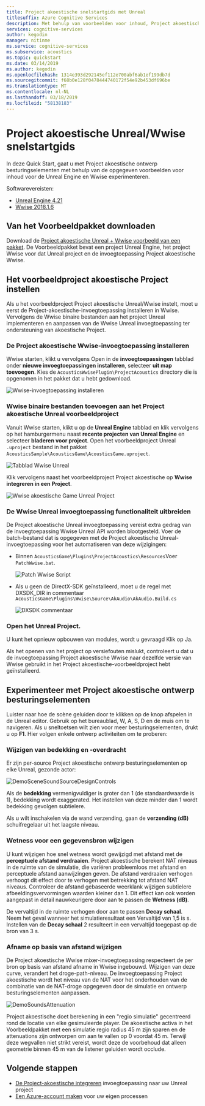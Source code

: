 ```yaml
---
title: Project akoestische snelstartgids met Unreal
titlesuffix: Azure Cognitive Services
description: Met behulp van voorbeelden voor inhoud, Project akoestische experimenteren met besturingselementen in Unreal en Wwise ontwerpen en implementeren op Windows-bureaublad.
services: cognitive-services
author: kegodin
manager: nitinme
ms.service: cognitive-services
ms.subservice: acoustics
ms.topic: quickstart
ms.date: 03/14/2019
ms.author: kegodin
ms.openlocfilehash: 1314e393d292145ef112e700abf6ab1ef199db7d
ms.sourcegitcommit: f68b0e128f0478444740172f54e92b453df696be
ms.translationtype: MT
ms.contentlocale: nl-NL
ms.lasthandoff: 03/18/2019
ms.locfileid: "58138183"
---
```

# <a name="project-acoustics-unrealwwise-quickstart"></a>Project akoestische Unreal/Wwise snelstartgids
In deze Quick Start, gaat u met Project akoestische ontwerp besturingselementen met behulp van de opgegeven voorbeelden voor inhoud voor de Unreal Engine en Wwise experimenteren.

Softwarevereisten:
* [Unreal Engine 4.21](https://www.unrealengine.com/)
* [Wwise 2018.1.6](https://www.audiokinetic.com/products/wwise/)

## <a name="download-the-sample-package"></a>Van het Voorbeeldpakket downloaden
Download de [Project akoestische Unreal + Wwise voorbeeld van een pakket](http://www.microsoft.com/downloads/details.aspx?FamilyID=f03dff5a-5780-462e-87ef-e6d039d0748d). De Voorbeeldpakket bevat een project Unreal Engine, het project Wwise voor dat Unreal project en de invoegtoepassing Project akoestische Wwise.

## <a name="set-up-the-project-acoustics-sample-project"></a>Het voorbeeldproject akoestische Project instellen
Als u het voorbeeldproject Project akoestische Unreal/Wwise instelt, moet u eerst de Project-akoestische-invoegtoepassing installeren in Wwise. Vervolgens de Wwise binaire bestanden aan het project Unreal implementeren en aanpassen van de Wwise Unreal invoegtoepassing ter ondersteuning van akoestische Project.

### <a name="install-the-project-acoustics-wwise-plugin"></a>De Project akoestische Wwise-invoegtoepassing installeren
Wwise starten, klikt u vervolgens Open in de **invoegtoepassingen** tabblad onder **nieuwe invoegtoepassingen installeren**, selecteer **uit map toevoegen**. Kies de `AcousticsWwisePlugin\ProjectAcoustics` directory die is opgenomen in het pakket dat u hebt gedownload.

![Wwise-invoegtoepassing installeren](media/wwise-install-new-plugin.png)

### <a name="add-wwise-binaries-to-the-project-acoustics-unreal-sample-project"></a>Wwise binaire bestanden toevoegen aan het Project akoestische Unreal voorbeeldproject
Vanuit Wwise starten, klikt u op de **Unreal Engine** tabblad en klik vervolgens op het hamburgermenu naast **recente projecten van Unreal Engine** en selecteer **bladeren voor project**. Open het voorbeeldproject Unreal `.uproject` bestand in het pakket `AcousticsSample\AcousticsGame\AcousticsGame.uproject`.

![Tabblad Wwise Unreal](media/wwise-unreal-tab.png)

Klik vervolgens naast het voorbeeldproject Project akoestische op **Wwise integreren in een Project**.

![Wwise akoestische Game Unreal Project](media/wwise-acoustics-game-project.png)

### <a name="extend-wwises-unreal-plugin-functionality"></a>De Wwise Unreal invoegtoepassing functionaliteit uitbreiden
De Project akoestische Unreal invoegtoepassing vereist extra gedrag van de invoegtoepassing Wwise Unreal API worden blootgesteld. Voer de batch-bestand dat is opgegeven met de Project akoestische Unreal-invoegtoepassing voor het automatiseren van deze wijzigingen:
* Binnen `AcousticsGame\Plugins\ProjectAcoustics\Resources`Voer `PatchWwise.bat`.

    ![Patch Wwise Script](media/patch-wwise-script.png)

* Als u geen de DirectX-SDK geïnstalleerd, moet u de regel met DXSDK_DIR in commentaar `AcousticsGame\Plugins\Wwise\Source\AkAudio\AkAudio.Build.cs`

    ![DXSDK commentaar](media/directx-sdk-comment.png)

### <a name="open-the-unreal-project"></a>Open het Unreal Project. 
U kunt het opnieuw opbouwen van modules, wordt u gevraagd Klik op Ja.

Als het openen van het project op versiefouten mislukt, controleert u dat u de invoegtoepassing Project akoestische Wwise naar dezelfde versie van Wwise gebruikt in het Project akoestische-voorbeeldproject hebt geïnstalleerd.

## <a name="experiment-with-project-acoustics-design-controls"></a>Experimenteer met Project akoestische ontwerp besturingselementen
Luister naar hoe de scène geluiden door te klikken op de knop afspelen in de Unreal editor. Gebruik op het bureaublad, W, A, S, D en de muis om te navigeren. Als u sneltoetsen wilt zien voor meer besturingselementen, drukt u op **F1**. Hier volgen enkele ontwerp activiteiten om te proberen:

### <a name="modify-occlusion-and-transmission"></a>Wijzigen van bedekking en -overdracht
Er zijn per-source Project akoestische ontwerp besturingselementen op elke Unreal, gezonde actor:

![DemoSceneSoundSourceDesignControls](media/demo-scene-sound-source-design-controls.png)

Als de **bedekking** vermenigvuldiger is groter dan 1 (de standaardwaarde is 1), bedekking wordt exaggerated. Het instellen van deze minder dan 1 wordt bedekking gevolgen subtielere.

Als u wilt inschakelen via de wand verzending, gaan de **verzending (dB)** schuifregelaar uit het laagste niveau. 

### <a name="modify-wetness-for-a-source"></a>Wetness voor een gegevensbron wijzigen
U kunt wijzigen hoe snel wetness wordt gewijzigd met afstand met de **perceptuele afstand verdraaien**. Project akoestische berekent NAT niveaus in de ruimte van de simulatie, die variëren probleemloos met afstand en perceptuele afstand aanwijzingen geven. De afstand verdraaien verhogen verhoogt dit effect door te verhogen met betrekking tot afstand NAT niveaus. Controleer de afstand gebaseerde weerklank wijzigen subtielere afbeeldingsvervormingen waarden kleiner dan 1. Dit effect kan ook worden aangepast in detail nauwkeurigere door aan te passen de **Wetness (dB)**.

De vervaltijd in de ruimte verhogen door aan te passen **Decay schaal**. Neem het geval wanneer het simulatieresultaat een Vervaltijd van 1,5 is s. Instellen van de **Decay schaal** 2 resulteert in een vervaltijd toegepast op de bron van 3 s.

### <a name="modify-distance-based-attenuation"></a>Afname op basis van afstand wijzigen
De Project akoestische Wwise mixer-invoegtoepassing respecteert de per bron op basis van afstand afname in Wwise ingebouwd. Wijzigen van deze curve, verandert het droge-path-niveau. De invoegtoepassing Project akoestische wordt het niveau van de NAT voor het onderhouden van de combinatie van de NAT-droge opgegeven door de simulatie en ontwerp besturingselementen aanpassen.

![DemoSoundsAttenuation](media/demo-sounds-attenuation.png)

Project akoestische doet berekening in een "regio simulatie" gecentreerd rond de locatie van elke gesimuleerde player. De akoestische activa in het Voorbeeldpakket met een simulatie regio radius 45 m zijn sparen en de attenuations zijn ontworpen om aan te vallen op 0 voordat 45 m. Terwijl deze wegvallen niet strikt vereist, wordt deze de voorbehoud dat alleen geometrie binnen 45 m van de listener geluiden wordt occlude.

## <a name="next-steps"></a>Volgende stappen
* [De Project-akoestische integreren](unreal-integration.md) invoegtoepassing naar uw Unreal project
* [Een Azure-account maken](create-azure-account.md) voor uw eigen processen


